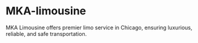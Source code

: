 # MKA-limousine
MKA Limousine offers premier limo service in Chicago, ensuring luxurious, reliable, and safe transportation.
